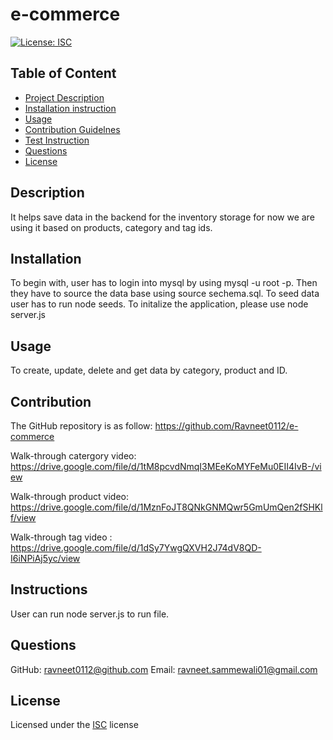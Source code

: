 
# e-commerce

[![License: ISC](https://img.shields.io/badge/License-ISC-blue.svg)](https://opensource.org/licenses/ISC)

## Table of Content
- [Project Description](#Description)
- [Installation instruction](#Installation)
- [Usage](#Usage)
- [Contribution Guidelnes](#Contribution)
- [Test Instruction](#Instruction)
- [Questions](#Questions)
- [License](#License)

## Description
It helps save data in the backend for the inventory storage for now we are using it based on products, category and tag ids. 

## Installation
To begin with, user has to login into mysql by using mysql -u root -p. Then they have to  source the data base using source sechema.sql.  To seed data user has to run node seeds. To initalize the application, please use node server.js
    
## Usage
To create, update, delete and get data by category, product and ID.
    
## Contribution
The GitHub repository is as follow: https://github.com/Ravneet0112/e-commerce

Walk-through catergory video: https://drive.google.com/file/d/1tM8pcvdNmqI3MEeKoMYFeMu0EII4IvB-/view

Walk-through product video: https://drive.google.com/file/d/1MznFoJT8QNkGNMQwr5GmUmQen2fSHKlf/view

Walk-through tag video : https://drive.google.com/file/d/1dSy7YwgQXVH2J74dV8QD-I6iNPiAj5yc/view

## Instructions
User can run node server.js to run file.
    

## Questions

GitHub: ravneet0112@github.com
Email: ravneet.sammewali01@gmail.com

## License
Licensed under the [ISC](https://choosealicense.com/licenses/isc/) license
    